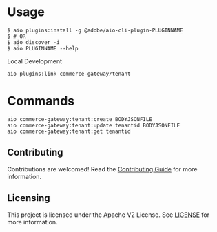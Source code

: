 # Usage
```sh-session
$ aio plugins:install -g @adobe/aio-cli-plugin-PLUGINNAME
$ # OR
$ aio discover -i
$ aio PLUGINNAME --help
```
Local Development
```
aio plugins:link commerce-gateway/tenant
```

# Commands
```
aio commerce-gateway:tenant:create BODYJSONFILE
aio commerce-gateway:tenant:update tenantid BODYJSONFILE
aio commerce-gateway:tenant:get tenantid
```

## Contributing

Contributions are welcomed! Read the [Contributing Guide](CONTRIBUTING.md) for more information.

## Licensing

This project is licensed under the Apache V2 License. See [LICENSE](LICENSE) for more information.

